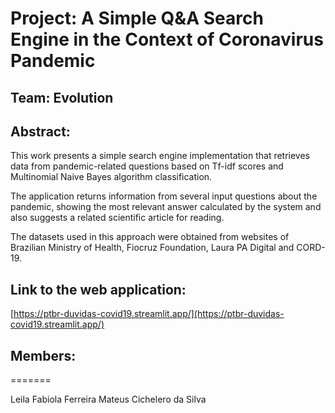 # Project: A Simple Q&A Search Engine in the Context of Coronavirus Pandemic

## Team: Evolution

## Abstract: 
This work presents a simple search engine implementation that retrieves data from pandemic-related questions based on Tf-idf scores and Multinomial Naive Bayes algorithm classification.

The application returns information from several input questions about the pandemic, showing the most relevant answer calculated by the system and also suggests a related scientific article for reading. 

The datasets used in this approach were obtained from websites of Brazilian Ministry of Health, Fiocruz Foundation, Laura PA Digital and CORD-19.

## Link to the web application:
[https://ptbr-duvidas-covid19.streamlit.app/](https://ptbr-duvidas-covid19.streamlit.app/)

## Members: 
=======

Leila Fabiola Ferreira
Mateus Cichelero da Silva
